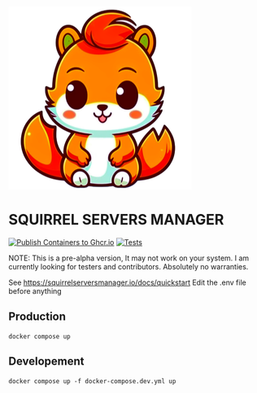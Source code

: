 ![Squirrel](./client/public/logo.svg)
# SQUIRREL SERVERS MANAGER
[![Publish Containers to Ghcr.io](https://github.com/SquirrelCorporation/SquirrelServersManager/actions/workflows/docker-publish.yml/badge.svg)](https://github.com/SquirrelCorporation/SquirrelServersManager/actions/workflows/docker-publish.yml)
[![Tests](https://github.com/SquirrelCorporation/SquirrelServersManager/actions/workflows/node.js.yml/badge.svg)](https://github.com/SquirrelCorporation/SquirrelServersManager/actions/workflows/node.js.yml)

NOTE:
This is a pre-alpha version, It may not work on your system. I am currently looking for testers and contributors.
Absolutely no warranties. 

See https://squirrelserversmanager.io/docs/quickstart
Edit the .env file before anything

## Production
```console
docker compose up
```

## Developement
```console
docker compose up -f docker-compose.dev.yml up 
```
